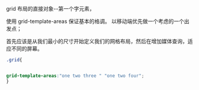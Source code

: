 
grid 布局的直接对象--第一个字元素，

使用 grid-template-areas 保证基本的格调。
以移动端优先做一个考虑的一个出发点；

首先应该是从我们最小的尺寸开始定义我们的网格布局，然后在增加媒体查询，适应不同的屏幕。

```css
.grid{


grid-template-areas:"one two three " "one two four";
}
```